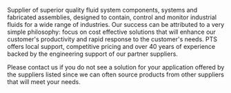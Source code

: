 Supplier of superior quality fluid system components, systems and fabricated
assemblies, designed to contain, control and monitor industrial fluids for a
wide range of industries. Our success can be attributed to a very simple
philosophy: focus on cost effective solutions that will enhance our customer's
productivity and rapid response to the customer's needs. PTS offers local
support, competitive pricing and over 40 years of experience backed by the
engineering support of our partner suppliers.

Please contact us if you do not see a solution for your application offered by the suppliers listed since we can often source products from other suppliers that will meet your needs.
